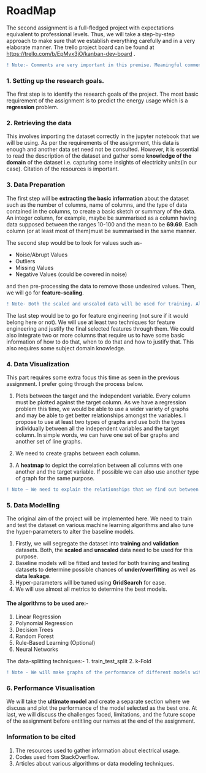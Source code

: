 # RoadMap


The second assignment is a full-fledged project with expectations equivalent to professional levels. Thus, we will take a step-by-step approach to make sure that we establish everything carefully and in a very elaborate manner. The trello project board can be found at https://trello.com/b/EpMvx3jO/kanban-dev-board .


```diff
! Note:- Comments are very important in this premise. Meaningful comments that highlight both the logic of the code and the thought process behind it are necessary. Small findings like relationships within independent variables, etc. must also be reported through the comments.</font>
```

### 1. Setting up the research goals.

The first step is to identify the research goals of the project. The most basic requirement of the assignment is to predict the energy usage which is   a **regression** problem.

### 2. Retrieving the data
This involves importing the dataset correctly in the jupyter notebook that we will be using. As per the requirements of the assignment, this data is enough and another data set need not be consulted. However, it is essential to read the description of the dataset and gather some **knowledge of the domain** of the dataset i.e. capturing some insights of electricity units(in our case). Citation of the resources is important.

### 3. Data Preparation

The first step will be **extracting the basic information** about the dataset such as the number of columns, name of columns, and the type of data contained in the columns, to create a basic sketch or summary of the data. An integer column, for example, maybe be summarised as a column having data supposed between the ranges 10-100 and the mean to be **69.69**. Each column (or at least most of them)must be summarised in the same manner.

The second step would be to look for values such as-
* Noise/Abrupt Values
* Outliers
* Missing Values
* Negative Values (could be covered in noise)

and then pre-processing the data to remove those undesired values. Then, we will go for **feature-scaling**.

```diff
! Note- Both the scaled and unscaled data will be used for training. Also, the type of scaling such as standardization/normalization, etc. will be identified and must be justified.
```
The last step would be to go for feature engineering (not sure if it would belong here or not). We will use at least two techniques for feature engineering and justify the final selected features through them. We could also integrate two or more columns that require us to have some basic information of how to do that, when to do that and how to justify that. This also requires some subject domain knowledge.

### 4. Data Visualization
This part requires some extra focus this time as seen in the previous assignment. I prefer going through the process below.

1. Plots between the target and the independent variable.
Every column must be plotted against the target column. As we have a regression problem this time, we would be able to use a wider variety of graphs and may be able to get better relationships amongst the variables. I propose to use at least two types of graphs and use both the types individually between all the independent variables and the target column. In simple words, we can have one set of bar graphs and another set of line graphs.
       
2. We need to create graphs between each column.
3. A **heatmap** to depict the correlation between all columns with one another and the target variable. If possible we can also use another type of graph for the same purpose.

```diff
! Note – We need to explain the relationships that we find out between columns during this process as comments. This is a very important step that must not be left out. We will establish one successful plotting and then talk about that before moving on to the next one.
```

### 5. Data Modelling
The original aim of the project will be implemented here. We need to train and test the dataset on various machine learning algorithms and also tune the hyper-parameters to alter the baseline models.

1. Firstly, we will segregate the dataset into **training** and **validation** datasets. Both, the **scaled** and **unscaled** data need to be used for this purpose.
2. Baseline models will be fitted and tested for both training and testing datasets to determine possible chances of **under/overfitting** as well as **data leakage**.
3. Hyper-parameters will be tuned using **GridSearch** for ease.
4. We will use almost all metrics to determine the best models.

#### The algorithms to be used are:-
1. Linear Regression
2. Polynomial Regression
3. Decision Trees
4. Random Forest
5. Rule-Based Learning (Optional)
6. Neural Networks

The data-splitting techniques:-
    1. train_test_split
    2. k-Fold

```diff
! Note - We will make graphs of the performance of different models with different parameters which will justify the selection of our parameters. Each metric that we use will have its own graph but will be common to each technique. In simpler words, a single containing the accuracy with all techniques will be plotted and then another graph of recall values with all techniques will be created. This way we will have graphs equal to the number of metrics that we consider. Also, we need to write our justification for using or not using the particular technique. 
```

### 6. Performance Visualisation
We will take the **ultimate model** and create a separate section where we discuss and plot the performance of the model selected as the best one. At last, we will discuss the challenges faced, limitations, and the future scope of the assignment before entitling our names at the end of the assignment.

### Information to be cited

1.  The resources used to gather information about electrical usage.
2. Codes used from StackOverflow.
3. Articles about various algorithms or data modeling techniques.
